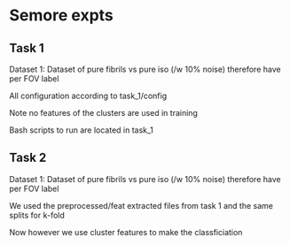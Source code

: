 # Semore expts

## Task 1

Dataset 1: Dataset of pure fibrils vs pure iso (/w 10% noise) therefore have per FOV label

All configuration according to task_1/config

Note no features of the clusters are used in training

Bash scripts to run are located in task_1

## Task 2

Dataset 1: Dataset of pure fibrils vs pure iso (/w 10% noise) therefore have per FOV label

We used the preprocessed/feat extracted files from task 1 and the same splits for k-fold

Now however we use cluster features to make the classficiation



